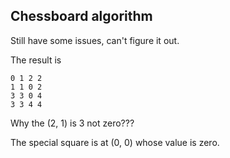 ## Chessboard algorithm

Still have some issues, can't figure it out.

The result is

	0 1 2 2
	1 1 0 2 
	3 3 0 4
	3 3 4 4

Why the (2, 1) is 3 not zero???

The special square is at (0, 0) whose value is zero.